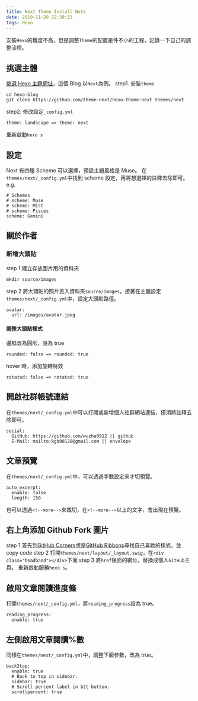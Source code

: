 ```yaml
---
title: Next Theme Install Note
date: 2019-11-28 22:39:13
tags: Hexo
---
```

安裝`Hexo`的難度不高，但是調整`Theme`的配置是件不小的工程，記錄一下自己的調整流程。
<!--more-->

## 挑選主體
[挑選 Hexo 主題網址](https://hexo.io/themes/)，這個 Blog 以`Next`為例。
step1. 安裝`theme`
```
cd hexo-blog
git clone https://github.com/theme-next/hexo-theme-next themes/next
```
step2. 修改設定`_config.yml`
```
theme: landscape => theme: next
```
重新啟動`hexo s`
## 設定
Next 有四種 Scheme 可以選擇，預設主題風格是 Muse。
在`themes/next/_config.yml`中找到 scheme 設定，再將想選擇的註釋去除即可。
e.g.
```
# Schemes
# scheme: Muse
# scheme: Mist
# scheme: Pisces
scheme: Gemini
```
## 關於作者
### 新增大頭貼
step 1 建立存放圖片用的資料夾
```
mkdir source/images
```
step 2 將大頭貼的照片丟入資料夾`source/images`，接著在主題設定`themes/next/_config.yml`中，設定大頭貼路徑。
```
avatar:
  url: /images/avatar.jpeg
```
#### 調整大頭貼樣式
邊框改為圓形，設為 true
```
rounded: false => rounded: true
```
hover 時，添加旋轉特效
```
rotated: false => rotated: true
```
## 開啟社群帳號連結
在`themes/next/_config.yml`中可以打開或新增個人社群網站連結，僅須將註釋去除即可。
```
social:
  GitHub: https://github.com/wuzhe0912 || github
  E-Mail: mailto:kgb00128@gmail.com || envelope
```
## 文章預覽
在`themes/next/_config.yml`中，可以透過字數設定來才切預覽。
```
auto_excerpt:
  enable: false
  length: 150
```
也可以透過`<!--more-->`來裁切，在`<!--more-->`以上的文字，會出現在預覽。
## 右上角添加 Github Fork 圖片
step 1 首先到[GitHub Corners](http://tholman.com/github-corners/)或是[GitHub Ribbons](https://github.blog/2008-12-19-github-ribbons/)尋找自己喜歡的樣式，並 copy code
step 2 打開`themes/next/layout/_layout.swig`，在`<div class="headband"></div>`下面
step 3 將`href`後面的網址，替換成個人`GitHub`主頁。
重新啟動服務`hexo s`。
## 啟用文章閱讀進度條
打開`themes/next/_config.yml`，將`reading_progress`設為 true。
```
reading_progress:
  enable: true
```
## 左側啟用文章閱讀%數
同樣在`themes/next/_config.yml`中，調整下面參數，改為 true。
```
back2top:
  enable: true
  # Back to top in sidebar.
  sidebar: true
  # Scroll percent label in b2t button.
  scrollpercent: true
```